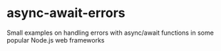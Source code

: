 # async-await-errors
Small examples on handling errors with async/await functions in some popular Node.js web frameworks
